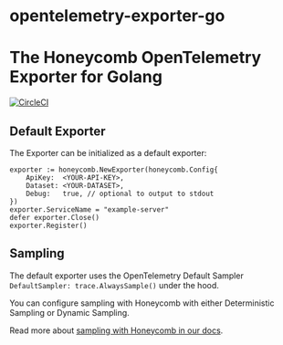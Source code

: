 # opentelemetry-exporter-go

# The Honeycomb OpenTelemetry Exporter for Golang

[![CircleCI](https://circleci.com/gh/honeycombio/opentelemetry-exporter-go.svg?style=svg)](https://circleci.com/gh/honeycombio/opentelemetry-exporter-go)

## Default Exporter

The Exporter can be initialized as a default exporter:

```golang
exporter := honeycomb.NewExporter(honeycomb.Config{
    ApiKey:  <YOUR-API-KEY>,
    Dataset: <YOUR-DATASET>,
    Debug:   true, // optional to output to stdout
})
exporter.ServiceName = "example-server"
defer exporter.Close()
exporter.Register()
```

## Sampling

The default exporter uses the OpenTelemetry Default Sampler `DefaultSampler: trace.AlwaysSample()` under the hood.

You can configure sampling with Honeycomb with either Deterministic Sampling or Dynamic Sampling.

Read more about [sampling with Honeycomb in our docs](https://docs.honeycomb.io/working-with-your-data/tracing/sampling/).
